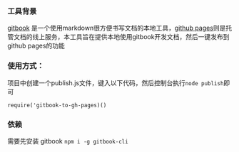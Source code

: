 ### 工具背景

[gitbook](https://www.npmjs.com/package/gitbook-cli) 是一个使用markdown很方便书写文档的本地工具，[github pages](https://pages.github.com/)则是托管文档的线上服务，本工具旨在提供本地使用gitbook开发文档，然后一键发布到github pages的功能

### 使用方式：

项目中创建一个publish.js文件，键入以下代码，然后控制台执行`node publish`即可

```
require('gitbook-to-gh-pages)()
```

### 依赖

需要先安装 gitbook `npm i -g gitbook-cli`

